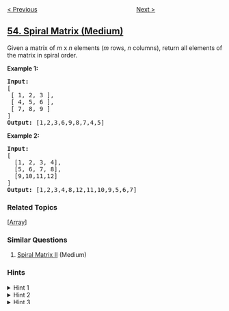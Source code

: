 <!--|This file generated by command(leetcode description); DO NOT EDIT.    |-->
<!--+----------------------------------------------------------------------+-->
<!--|@author    openset <openset.wang@gmail.com>                           |-->
<!--|@link      https://github.com/openset                                 |-->
<!--|@home      https://github.com/openset/leetcode                        |-->
<!--+----------------------------------------------------------------------+-->

[< Previous](../maximum-subarray "Maximum Subarray")
　　　　　　　　　　　　　　　　
[Next >](../jump-game "Jump Game")

## [54. Spiral Matrix (Medium)](https://leetcode.com/problems/spiral-matrix "螺旋矩阵")

<p>Given a matrix of <em>m</em> x <em>n</em> elements (<em>m</em> rows, <em>n</em> columns), return all elements of the matrix in spiral order.</p>

<p><strong>Example 1:</strong></p>

<pre>
<strong>Input:</strong>
[
 [ 1, 2, 3 ],
 [ 4, 5, 6 ],
 [ 7, 8, 9 ]
]
<strong>Output:</strong> [1,2,3,6,9,8,7,4,5]
</pre>

<p><strong>Example 2:</strong></p>

<pre>
<strong>Input:</strong>
[
  [1, 2, 3, 4],
  [5, 6, 7, 8],
  [9,10,11,12]
]
<strong>Output:</strong> [1,2,3,4,8,12,11,10,9,5,6,7]
</pre>

### Related Topics
  [[Array](../../tag/array/README.md)]

### Similar Questions
  1. [Spiral Matrix II](../spiral-matrix-ii) (Medium)

### Hints
<details>
<summary>Hint 1</summary>
Well for some problems, the best way really is to come up with some algorithms for simulation. Basically, you need to simulate what the problem asks us to do.
</details>

<details>
<summary>Hint 2</summary>
We go boundary by boundary and move inwards. That is the essential operation. First row, last column, last row, first column and then we move inwards by 1 and then repeat. That's all, that is all the simulation that we need.
</details>

<details>
<summary>Hint 3</summary>
Think about when you want to switch the progress on one of the indexes. If you progress on <pre>i</pre> out of <pre>[i, j]</pre>, you'd be shifting in the same column. Similarly, by changing values for <pre>j</pre>, you'd be shifting in the same row.
Also, keep track of the end of a boundary so that you can move inwards and then keep repeating. It's always best to run the simulation on edge cases like a single column or a single row to see if anything breaks or not.
</details>

